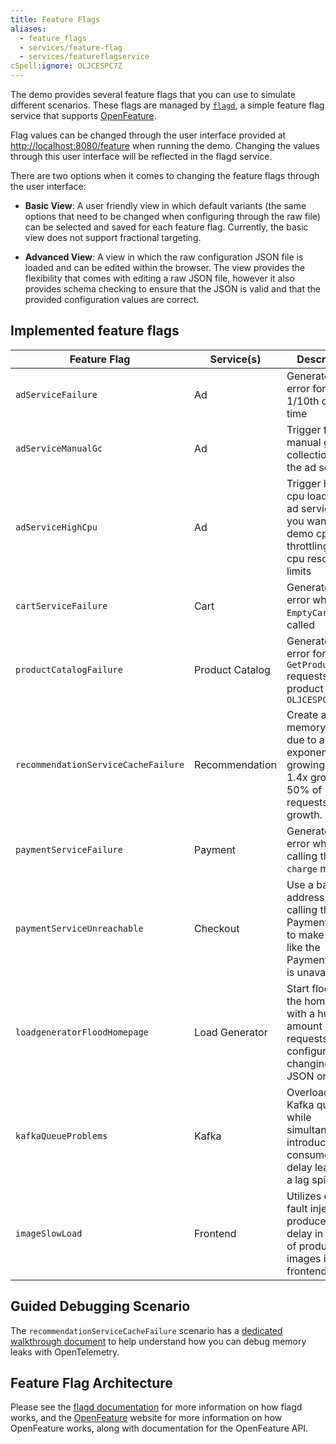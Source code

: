 ```yaml
---
title: Feature Flags
aliases:
  - feature_flags
  - services/feature-flag
  - services/featureflagservice
cSpell:ignore: OLJCESPC7Z
---
```


The demo provides several feature flags that you can use to simulate different
scenarios. These flags are managed by [`flagd`](https://flagd.dev), a simple
feature flag service that supports [OpenFeature](https://openfeature.dev).

Flag values can be changed through the user interface provided at
<http://localhost:8080/feature> when running the demo. Changing the values
through this user interface will be reflected in the flagd service.

There are two options when it comes to changing the feature flags through the
user interface:

- **Basic View**: A user friendly view in which default variants (the same
  options that need to be changed when configuring through the raw file) can be
  selected and saved for each feature flag. Currently, the basic view does not
  support fractional targeting.

- **Advanced View**: A view in which the raw configuration JSON file is loaded
  and can be edited within the browser. The view provides the flexibility that
  comes with editing a raw JSON file, however it also provides schema checking
  to ensure that the JSON is valid and that the provided configuration values
  are correct.

## Implemented feature flags

| Feature Flag                        | Service(s)      | Description                                                                                               |
| ----------------------------------- | --------------- | --------------------------------------------------------------------------------------------------------- |
| `adServiceFailure`                  | Ad              | Generate an error for `GetAds` 1/10th of the time                                                         |
| `adServiceManualGc`                 | Ad              | Trigger full manual garbage collections in the ad service                                                 |
| `adServiceHighCpu`                  | Ad              | Trigger high cpu load in the ad service. If you want to demo cpu throttling, set cpu resource limits      |
| `cartServiceFailure`                | Cart            | Generate an error whenever `EmptyCart` is called                                                          |
| `productCatalogFailure`             | Product Catalog | Generate an error for `GetProduct` requests with product ID: `OLJCESPC7Z`                                 |
| `recommendationServiceCacheFailure` | Recommendation  | Create a memory leak due to an exponentially growing cache. 1.4x growth, 50% of requests trigger growth.  |
| `paymentServiceFailure`             | Payment         | Generate an error when calling the `charge` method.                                                       |
| `paymentServiceUnreachable`         | Checkout        | Use a bad address when calling the PaymentService to make it seem like the PaymentService is unavailable. |
| `loadgeneratorFloodHomepage`        | Load Generator  | Start flooding the homepage with a huge amount of requests, configurable by changing flagd JSON on state. |
| `kafkaQueueProblems`                | Kafka           | Overloads Kafka queue while simultaneously introducing a consumer side delay leading to a lag spike.      |
| `imageSlowLoad`                     | Frontend        | Utilizes envoy fault injection, produces a delay in loading of product images in the frontend.            |

## Guided Debugging Scenario

The `recommendationServiceCacheFailure` scenario has a
[dedicated walkthrough document](recommendation-cache/index.md) to help
understand how you can debug memory leaks with OpenTelemetry.

## Feature Flag Architecture

Please see the [flagd documentation](https://flagd.dev) for more information on
how flagd works, and the [OpenFeature](https://openfeature.dev) website for more
information on how OpenFeature works, along with documentation for the
OpenFeature API.
